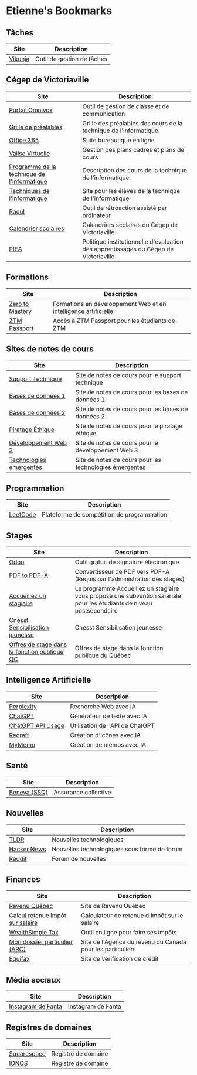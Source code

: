 # Etienne's Bookmarks

## Tâches

| Site                             | Description                |
| -------------------------------- | -------------------------- |
| [Vikunja](https://todo.kerzo.ca) | Outil de gestion de tâches |

## Cégep de Victoriaville

| Site                                                                                                                            | Description                                                                          |
| ------------------------------------------------------------------------------------------------------------------------------- | ------------------------------------------------------------------------------------ |
| [Portail Omnivox](https://www.cegepvicto.ca/connexion/)                                                                         | Outil de gestion de classe et de communication                                       |
| [Grille de préalables](https://informatique.apical.xyz)                                                                         | Grille des préalables des cours de la technique de l'informatique                    |
| [Office 365](https://www.office.com)                                                                                            | Suite bureautique en ligne                                                           |
| [Valise Virtuelle](http://valisevirtuelle.cegepvicto.ca)                                                                        | Gestion des plans cadres et plans de cours                                           |
| [Programme de la technique de l'informatique](https://www.cegepvicto.ca/programme/techniques-informatique/)                     | Description des cours de la technique de l'informatique                              |
| [Techniques de l'informatique](https://techinfo.profinfo.ca)                                                                    | Site pour les élèves de la technique de l'informatique                               |
| [Raoul](https://raoul.kerzo.ca)                                                                                                 | Outil de rétroaction assisté par ordinateur                                          |
| [Calendrier scolaires](https://www.cegepvicto.ca/eleves-actuels/services-eleve/calendriers-scolaires/)                          | Calendriers scolaires du Cégep de Victoriaville                                      |
| [PIEA](https://www.cegepvicto.ca/wp-content/uploads/2023/04/Politique-institutionnelle-devaluation-des-apprentissages-PIEA.pdf) | Politique institutionnelle d'évaluation des apprentissages du Cégep de Victoriaville |

## Formations

| Site                                                                                    | Description                                                     |
| --------------------------------------------------------------------------------------- | --------------------------------------------------------------- |
| [Zero to Mastery](https://academy.zerotomastery.io)                                     | Formations en développement Web et en intelligence artificielle |
| [ZTM Passport](https://passport.zerotomastery.io/user/5faa945d80818b7a62eea77cc6c6b0ac) | Accès à ZTM Passport pour les étudiants de ZTM                  |

## Sites de notes de cours

| Site                                                  | Description                                             |
| ----------------------------------------------------- | ------------------------------------------------------- |
| [Support Technique](https://support.profinfo.ca)      | Site de notes de cours pour le support technique        |
| [Bases de données 1](https://bd1.profinfo.ca)         | Site de notes de cours pour les bases de données 1      |
| [Bases de données 2](https://bd2.profinfo.ca)         | Site de notes de cours pour les bases de données 2      |
| [Piratage Éthique](https://piratage.profinfo.ca)      | Site de notes de cours pour le piratage éthique         |
| [Développement Web 3](https://web3.profinfo.ca)       | Site de notes de cours pour le développement Web 3      |
| [Technologies émergentes](https://techno.profinfo.ca) | Site de notes de cours pour les technologies émergentes |

## Programmation

| Site                             | Description                                |
| -------------------------------- | ------------------------------------------ |
| [LeetCode](https://leetcode.com) | Plateforme de compétition de programmation |

## Stages

| Site                                                                                                                                                                                                                                                                                                          | Description                                                                                                            |
| ------------------------------------------------------------------------------------------------------------------------------------------------------------------------------------------------------------------------------------------------------------------------------------------------------------- | ---------------------------------------------------------------------------------------------------------------------- |
| [Odoo](https://cegep-de-victo.odoo.com/)                                                                                                                                                                                                                                                                      | Outil gratuit de signature électronique                                                                                |
| [PDF to PDF-A](https://www.pdftron.com/pdf-tools/pdfa-converter/)                                                                                                                                                                                                                                             | Convertisseur de PDF vers PDF-A (Requis par l'administration des stages)                                               |
| [Accueillez un stagiaire](https://pratiquesrh.com/fr/accueillez-un-stagiaire)                                                                                                                                                                                                                                 | Le programme Accueillez un stagiaire vous propose une subvention salariale pour les étudiants de niveau postsecondaire |
| [Cnesst Sensibilisation jeunesse](https://www.cnesst.gouv.qc.ca/fr/campagnes-sensibilisation-promotion/poser-questions-ca-ne-fait-pas-mal?utm_campaign=CSPQ%7CCNESST%7CBrand%7CJeunesse%7CQ2%7C2022%7CFR/EN%7C%7C1016334%7C5698-IU-P201&utm_medium=Social&utm_source=LinkedIn&utm_content=1920x1080-fille-fr) | Cnesst Sensibilisation jeunesse                                                                                        |
| [Offres de stage dans la fonction publique QC](https://www.carrieres.gouv.qc.ca/stages-dans-la-fonction-publique)                                                                                                                                                                                             | Offres de stage dans la fonction publique du Québec                                                                    |

## Intelligence Artificielle

| Site                                                   | Description                     |
| ------------------------------------------------------ | ------------------------------- |
| [Perplexity](https://www.perplexity.ai/)               | Recherche Web avec IA           |
| [ChatGPT](https://chat.openai.com/)                    | Générateur de texte avec IA     |
| [ChatGPT API Usage](https://platform.openai.com/usage) | Utilisation de l'API de ChatGPT |
| [Recraft](https://app.recraft.ai/)                     | Création d'icônes avec IA       |
| [MyMemo](https://app.mymemo.ai/home)                   | Création de mémos avec IA       |

## Santé

| Site                                                                | Description          |
| ------------------------------------------------------------------- | -------------------- |
| [Beneva (SSQ)](https://espace-client.ssq.ca/espaceclient/#/summary) | Assurance collective |

## Nouvelles

| Site                                        | Description                                  |
| ------------------------------------------- | -------------------------------------------- |
| [TLDR](https://tldr.tech)                   | Nouvelles technologiques                     |
| [Hacker News](https://news.ycombinator.com) | Nouvelles technologiques sous forme de forum |
| [Reddit](https://www.reddit.com)            | Forum de nouvelles                           |

## Finances

| Site                                                                                                                                                               | Description                                                |
| ------------------------------------------------------------------------------------------------------------------------------------------------------------------ | ---------------------------------------------------------- |
| [Revenu Québec](https://www.revenuquebec.ca/fr/)                                                                                                                   | Site de Revenu Québec                                      |
| [Calcul retenue impôt sur salaire](https://ca.talent.com/fr/tax-calculator)                                                                                        | Calculateur de retenue d'impôt sur le salaire              |
| [WealthSimple Tax](https://www.wealthsimple.com/en-ca/tax)                                                                                                         | Outil en ligne pour faire ses impôts                       |
| [Mon dossier particulier (ARC)](https://www.canada.ca/fr/agence-revenu/services/services-electroniques/services-numeriques-particuliers/dossier-particuliers.html) | Site de l'Agence du revenu du Canada pour les particuliers |
| [Equifax](https://www.consumer.equifax.ca/personal/)                                                                                                               | Site de vérification de crédit                             |

## Média sociaux

| Site                                                                          | Description        |
| ----------------------------------------------------------------------------- | ------------------ |
| [Instagram de Fanta](https://www.instagram.com/acatnamedfanta/p/CK_pEZdplxj/) | Instagram de Fanta |

## Registres de domaines

| Site                                          | Description         |
| --------------------------------------------- | ------------------- |
| [Squarespace](https://login.squarespace.com/) | Registre de domaine |
| [IONOS](https://my.ionos.ca/)                 | Registre de domaine |
